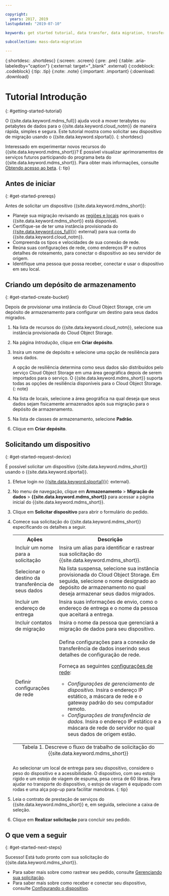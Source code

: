 ```yaml
---

copyright:
  years: 2017, 2019
lastupdated: "2019-07-10"

keywords: get started tutorial, data transfer, data migration, transfer data to cloud, migrate data, migrate data to cloud, Mass Data Migration

subcollection: mass-data-migration

---
```


{:shortdesc: .shortdesc}
{:screen: .screen}
{:pre: .pre}
{:table: .aria-labeledby="caption"}
{:external: target="_blank" .external}
{:codeblock: .codeblock}
{:tip: .tip}
{:note: .note}
{:important: .important}
{:download: .download}

# Tutorial Introdução
{: #getting-started-tutorial}

O {{site.data.keyword.mdms_full}} ajuda você a mover terabytes ou petabytes de dados para o {{site.data.keyword.cloud_notm}} de maneira rápida, simples e segura. Este tutorial mostra como solicitar seu dispositivo de migração usando o {{site.data.keyword.slportal}}.
{: shortdesc}

Interessado em experimentar novos recursos do {{site.data.keyword.mdms_short}}? É possível visualizar aprimoramentos de serviços futuros participando do programa beta do {{site.data.keyword.mdms_short}}. Para obter mais informações, consulte [Obtendo acesso ao beta](/docs/infrastructure/mass-data-migration?topic=mass-data-migration-releases#beta).
{: tip}

## Antes de iniciar
{: #get-started-prereqs}

Antes de solicitar um dispositivo {{site.data.keyword.mdms_short}}:

- Planeje sua migração revisando as [regiões e locais](/docs/infrastructure/mass-data-migration?topic=mass-data-migration-regions) nos quais o {{site.data.keyword.mdms_short}} está disponível.
- Certifique-se de ter uma instância provisionada do [{{site.data.keyword.cos_full}}](https://{DomainName}/catalog/services/cloud-object-storage){: external} para sua conta do {{site.data.keyword.cloud_notm}}. 
- Compreenda os tipos e velocidades de sua conexão de rede.
- Reúna suas configurações de rede, como endereços IP e outros detalhes de roteamento, para conectar o dispositivo ao seu servidor de origem.
- Identifique uma pessoa que possa receber, conectar e usar o dispositivo em seu local.

## Criando um depósito de armazenamento
{: #get-started-create-bucket}

Depois de provisionar uma instância do Cloud Object Storage, crie um depósito de armazenamento para configurar um destino para seus dados migrados. 

1. Na lista de recursos do {{site.data.keyword.cloud_notm}}, selecione sua instância provisionada do Cloud Object Storage.
2. Na página _Introdução_, clique em **Criar depósito**.
3. Insira um nome de depósito e selecione uma opção de resiliência para seus dados.
   
   A opção de resiliência determina como seus dados são distribuídos pelo serviço Cloud Object Storage em uma área geográfica depois de serem importados para o serviço. O {{site.data.keyword.mdms_short}} suporta todas as opções de resiliência disponíveis para o Cloud Object Storage.  
   {: note}
4. Na lista de locais, selecione a área geográfica na qual deseja que seus dados sejam fisicamente armazenados após sua migração para o depósito de armazenamento.
5. Na lista de classes de armazenamento, selecione **Padrão**.
6. Clique em **Criar depósito**.

## Solicitando um dispositivo
{: #get-started-request-device}

É possível solicitar um dispositivo {{site.data.keyword.mdms_short}} usando o {{site.data.keyword.slportal}}.

1. Efetue login no [{{site.data.keyword.slportal}}](https://control.softlayer.com/){: external}.
2. No menu de navegação, clique em **Armazenamento** > **Migração de dados** > **{{site.data.keyword.mdms_short}}** para acessar a página inicial do {{site.data.keyword.mdms_short}}.
3. Clique em **Solicitar dispositivo** para abrir o formulário do pedido.
4. Comece sua solicitação do {{site.data.keyword.mdms_short}} especificando os detalhes a seguir.

    <table>
      <tr>
        <th>Ações</th>
        <th>Descrição</th>
      </tr>
      <tr>
        <td>Incluir um nome para a solicitação</td>
        <td>Insira um alias para identificar e rastrear sua solicitação do {{site.data.keyword.mdms_short}}.</td>
      </tr>
      <tr>
        <td>Selecionar o destino da transferência de seus dados</td>
        <td>Na lista suspensa, selecione sua instância provisionada do Cloud Object Storage. Em seguida, selecione o nome designado ao depósito de armazenamento no qual deseja armazenar seus dados migrados.</td>
      </tr>
      <tr>
        <td>Incluir um endereço de entrega</td>
        <td>Insira suas informações de envio, como o endereço de entrega e o nome da pessoa que aceitará a entrega.</td>
      </tr>
      <tr>
        <td>Incluir contatos de migração</td>
        <td>Insira o nome da pessoa que gerenciará a migração de dados para seu dispositivo.</td>
      </tr>
      <tr>
        <td>Definir configurações de rede</td>
        <td>
          <p>Defina configurações para a conexão de transferência de dados inserindo seus detalhes de configuração de rede.</p>
          <p>Forneça as seguintes <a href="/docs/infrastructure/mass-data-migration?topic=mass-data-migration-device-overview#network-settings">configurações de rede</a>:</p>
          <p>
            <ul>
              <li><i>Configurações de gerenciamento de dispositivo.</i> Insira o endereço IP estático, a máscara de rede e o gateway padrão do seu computador remoto.</li>
              <li><i>Configurações de transferência de dados.</i> Insira o endereço IP estático e a máscara de rede do servidor no qual seus dados de origem estão.</li>
            </ul>
          </p>
        </td>
      </tr>
      <caption style="caption-side:bottom;">Tabela 1. Descreve o fluxo de trabalho de solicitação do {{site.data.keyword.mdms_short}}</caption>
    </table>

    Ao selecionar um local de entrega para seu dispositivo, considere o peso do dispositivo e a acessibilidade. O dispositivo, com seu estojo rígido e um estojo de viagem de espuma, pesa cerca de 60 libras. Para ajudar no transporte do dispositivo, o estojo de viagem é equipado com rodas e uma alça pop-up para facilitar manobras.
    {: tip}
5. Leia o contrato de prestação de serviços do {{site.data.keyword.mdms_short}} e, em seguida, selecione a caixa de seleção.
6. Clique em **Realizar solicitação** para concluir seu pedido. 

## O que vem a seguir
{: #get-started-next-steps}

Sucesso! Está tudo pronto com sua solicitação do {{site.data.keyword.mdms_short}}.

- Para saber mais sobre como rastrear seu pedido, consulte [Gerenciando sua solicitação](/docs/infrastructure/mass-data-migration?topic=mass-data-migration-manage-request).
- Para saber mais sobre como receber e conectar seu dispositivo, consulte [Configurando o dispositivo](/docs/infrastructure/mass-data-migration?topic=mass-data-migration-device-overview).

